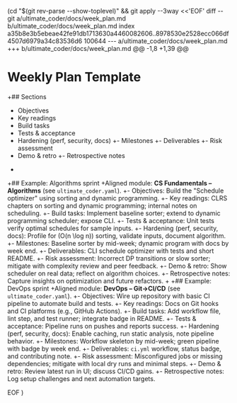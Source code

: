  (cd "$(git rev-parse --show-toplevel)" && git apply --3way <<'EOF' 
diff --git a/ultimate_coder/docs/week_plan.md b/ultimate_coder/docs/week_plan.md
index a35b8e3b5ebeae42fe91db1713630a4460082606..8978530e2528ecc066df4507d6979a34c83536d6 100644
--- a/ultimate_coder/docs/week_plan.md
+++ b/ultimate_coder/docs/week_plan.md
@@ -1,8 +1,39 @@
 # Weekly Plan Template
 
+## Sections
 - Objectives
 - Key readings
 - Build tasks
 - Tests & acceptance
 - Hardening (perf, security, docs)
+- Milestones
+- Deliverables
+- Risk assessment
 - Demo & retro
+- Retrospective notes
+
+## Example: Algorithms sprint
+Aligned module: **CS Fundamentals – Algorithms** (see `ultimate_coder.yaml`).
+- Objectives: Build the "Schedule optimizer" using sorting and dynamic programming.
+- Key readings: CLRS chapters on sorting and dynamic programming; internal notes on scheduling.
+- Build tasks: Implement baseline sorter; extend to dynamic programming scheduler; expose CLI.
+- Tests & acceptance: Unit tests verify optimal schedules for sample inputs.
+- Hardening (perf, security, docs): Profile for \(O(n \log n)\) sorting, validate inputs, document algorithm.
+- Milestones: Baseline sorter by mid-week; dynamic program with docs by week end.
+- Deliverables: CLI schedule optimizer with tests and short README.
+- Risk assessment: Incorrect DP transitions or slow sorter; mitigate with complexity review and peer feedback.
+- Demo & retro: Show scheduler on real data; reflect on algorithm choices.
+- Retrospective notes: Capture insights on optimization and future refactors.
+
+## Example: DevOps sprint
+Aligned module: **DevOps – Git→CI/CD** (see `ultimate_coder.yaml`).
+- Objectives: Wire up repository with basic CI pipeline to automate build and tests.
+- Key readings: Docs on Git hooks and CI platforms (e.g., GitHub Actions).
+- Build tasks: Add workflow file, lint step, and test runner; integrate badge in README.
+- Tests & acceptance: Pipeline runs on pushes and reports success.
+- Hardening (perf, security, docs): Enable caching, run static analysis, note pipeline behavior.
+- Milestones: Workflow skeleton by mid-week; green pipeline with badge by week end.
+- Deliverables: `ci.yml` workflow, status badge, and contributing note.
+- Risk assessment: Misconfigured jobs or missing dependencies; mitigate with local dry runs and minimal steps.
+- Demo & retro: Review latest run in UI; discuss CI/CD gains.
+- Retrospective notes: Log setup challenges and next automation targets.
 
EOF
)

